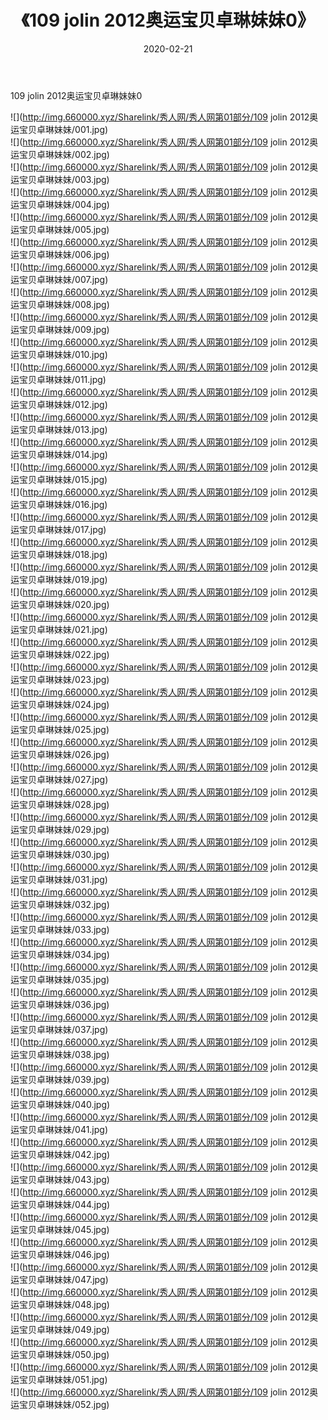 ﻿---
layout: post
title:  《109 jolin 2012奥运宝贝卓琳妹妹0》
date:   2020-02-21
img: http://img.660000.xyz/Sharelink/秀人网/秀人网第01部分/109 jolin 2012奥运宝贝卓琳妹妹0/000.jpg
categories: [美女, 清纯, 唯美]
---

109 jolin 2012奥运宝贝卓琳妹妹0

  ![](http://img.660000.xyz/Sharelink/秀人网/秀人网第01部分/109 jolin 2012奥运宝贝卓琳妹妹/001.jpg) <br> ![](http://img.660000.xyz/Sharelink/秀人网/秀人网第01部分/109 jolin 2012奥运宝贝卓琳妹妹/002.jpg) <br> ![](http://img.660000.xyz/Sharelink/秀人网/秀人网第01部分/109 jolin 2012奥运宝贝卓琳妹妹/003.jpg) <br> ![](http://img.660000.xyz/Sharelink/秀人网/秀人网第01部分/109 jolin 2012奥运宝贝卓琳妹妹/004.jpg) <br> ![](http://img.660000.xyz/Sharelink/秀人网/秀人网第01部分/109 jolin 2012奥运宝贝卓琳妹妹/005.jpg) <br> ![](http://img.660000.xyz/Sharelink/秀人网/秀人网第01部分/109 jolin 2012奥运宝贝卓琳妹妹/006.jpg) <br> ![](http://img.660000.xyz/Sharelink/秀人网/秀人网第01部分/109 jolin 2012奥运宝贝卓琳妹妹/007.jpg) <br> ![](http://img.660000.xyz/Sharelink/秀人网/秀人网第01部分/109 jolin 2012奥运宝贝卓琳妹妹/008.jpg) <br> ![](http://img.660000.xyz/Sharelink/秀人网/秀人网第01部分/109 jolin 2012奥运宝贝卓琳妹妹/009.jpg) <br> ![](http://img.660000.xyz/Sharelink/秀人网/秀人网第01部分/109 jolin 2012奥运宝贝卓琳妹妹/010.jpg) <br> ![](http://img.660000.xyz/Sharelink/秀人网/秀人网第01部分/109 jolin 2012奥运宝贝卓琳妹妹/011.jpg) <br> ![](http://img.660000.xyz/Sharelink/秀人网/秀人网第01部分/109 jolin 2012奥运宝贝卓琳妹妹/012.jpg) <br> ![](http://img.660000.xyz/Sharelink/秀人网/秀人网第01部分/109 jolin 2012奥运宝贝卓琳妹妹/013.jpg) <br> ![](http://img.660000.xyz/Sharelink/秀人网/秀人网第01部分/109 jolin 2012奥运宝贝卓琳妹妹/014.jpg) <br> ![](http://img.660000.xyz/Sharelink/秀人网/秀人网第01部分/109 jolin 2012奥运宝贝卓琳妹妹/015.jpg) <br> ![](http://img.660000.xyz/Sharelink/秀人网/秀人网第01部分/109 jolin 2012奥运宝贝卓琳妹妹/016.jpg) <br> ![](http://img.660000.xyz/Sharelink/秀人网/秀人网第01部分/109 jolin 2012奥运宝贝卓琳妹妹/017.jpg) <br> ![](http://img.660000.xyz/Sharelink/秀人网/秀人网第01部分/109 jolin 2012奥运宝贝卓琳妹妹/018.jpg) <br> ![](http://img.660000.xyz/Sharelink/秀人网/秀人网第01部分/109 jolin 2012奥运宝贝卓琳妹妹/019.jpg) <br> ![](http://img.660000.xyz/Sharelink/秀人网/秀人网第01部分/109 jolin 2012奥运宝贝卓琳妹妹/020.jpg) <br> ![](http://img.660000.xyz/Sharelink/秀人网/秀人网第01部分/109 jolin 2012奥运宝贝卓琳妹妹/021.jpg) <br> ![](http://img.660000.xyz/Sharelink/秀人网/秀人网第01部分/109 jolin 2012奥运宝贝卓琳妹妹/022.jpg) <br> ![](http://img.660000.xyz/Sharelink/秀人网/秀人网第01部分/109 jolin 2012奥运宝贝卓琳妹妹/023.jpg) <br> ![](http://img.660000.xyz/Sharelink/秀人网/秀人网第01部分/109 jolin 2012奥运宝贝卓琳妹妹/024.jpg) <br> ![](http://img.660000.xyz/Sharelink/秀人网/秀人网第01部分/109 jolin 2012奥运宝贝卓琳妹妹/025.jpg) <br> ![](http://img.660000.xyz/Sharelink/秀人网/秀人网第01部分/109 jolin 2012奥运宝贝卓琳妹妹/026.jpg) <br> ![](http://img.660000.xyz/Sharelink/秀人网/秀人网第01部分/109 jolin 2012奥运宝贝卓琳妹妹/027.jpg) <br> ![](http://img.660000.xyz/Sharelink/秀人网/秀人网第01部分/109 jolin 2012奥运宝贝卓琳妹妹/028.jpg) <br> ![](http://img.660000.xyz/Sharelink/秀人网/秀人网第01部分/109 jolin 2012奥运宝贝卓琳妹妹/029.jpg) <br> ![](http://img.660000.xyz/Sharelink/秀人网/秀人网第01部分/109 jolin 2012奥运宝贝卓琳妹妹/030.jpg) <br> ![](http://img.660000.xyz/Sharelink/秀人网/秀人网第01部分/109 jolin 2012奥运宝贝卓琳妹妹/031.jpg) <br> ![](http://img.660000.xyz/Sharelink/秀人网/秀人网第01部分/109 jolin 2012奥运宝贝卓琳妹妹/032.jpg) <br> ![](http://img.660000.xyz/Sharelink/秀人网/秀人网第01部分/109 jolin 2012奥运宝贝卓琳妹妹/033.jpg) <br> ![](http://img.660000.xyz/Sharelink/秀人网/秀人网第01部分/109 jolin 2012奥运宝贝卓琳妹妹/034.jpg) <br> ![](http://img.660000.xyz/Sharelink/秀人网/秀人网第01部分/109 jolin 2012奥运宝贝卓琳妹妹/035.jpg) <br> ![](http://img.660000.xyz/Sharelink/秀人网/秀人网第01部分/109 jolin 2012奥运宝贝卓琳妹妹/036.jpg) <br> ![](http://img.660000.xyz/Sharelink/秀人网/秀人网第01部分/109 jolin 2012奥运宝贝卓琳妹妹/037.jpg) <br> ![](http://img.660000.xyz/Sharelink/秀人网/秀人网第01部分/109 jolin 2012奥运宝贝卓琳妹妹/038.jpg) <br> ![](http://img.660000.xyz/Sharelink/秀人网/秀人网第01部分/109 jolin 2012奥运宝贝卓琳妹妹/039.jpg) <br> ![](http://img.660000.xyz/Sharelink/秀人网/秀人网第01部分/109 jolin 2012奥运宝贝卓琳妹妹/040.jpg) <br> ![](http://img.660000.xyz/Sharelink/秀人网/秀人网第01部分/109 jolin 2012奥运宝贝卓琳妹妹/041.jpg) <br> ![](http://img.660000.xyz/Sharelink/秀人网/秀人网第01部分/109 jolin 2012奥运宝贝卓琳妹妹/042.jpg) <br> ![](http://img.660000.xyz/Sharelink/秀人网/秀人网第01部分/109 jolin 2012奥运宝贝卓琳妹妹/043.jpg) <br> ![](http://img.660000.xyz/Sharelink/秀人网/秀人网第01部分/109 jolin 2012奥运宝贝卓琳妹妹/044.jpg) <br> ![](http://img.660000.xyz/Sharelink/秀人网/秀人网第01部分/109 jolin 2012奥运宝贝卓琳妹妹/045.jpg) <br> ![](http://img.660000.xyz/Sharelink/秀人网/秀人网第01部分/109 jolin 2012奥运宝贝卓琳妹妹/046.jpg) <br> ![](http://img.660000.xyz/Sharelink/秀人网/秀人网第01部分/109 jolin 2012奥运宝贝卓琳妹妹/047.jpg) <br> ![](http://img.660000.xyz/Sharelink/秀人网/秀人网第01部分/109 jolin 2012奥运宝贝卓琳妹妹/048.jpg) <br> ![](http://img.660000.xyz/Sharelink/秀人网/秀人网第01部分/109 jolin 2012奥运宝贝卓琳妹妹/049.jpg) <br> ![](http://img.660000.xyz/Sharelink/秀人网/秀人网第01部分/109 jolin 2012奥运宝贝卓琳妹妹/050.jpg) <br> ![](http://img.660000.xyz/Sharelink/秀人网/秀人网第01部分/109 jolin 2012奥运宝贝卓琳妹妹/051.jpg) <br> ![](http://img.660000.xyz/Sharelink/秀人网/秀人网第01部分/109 jolin 2012奥运宝贝卓琳妹妹/052.jpg) <br>